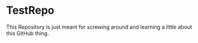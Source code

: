 # TestRepo
This Repository is just meant for screwing around and learning a little about this GitHub thing.

